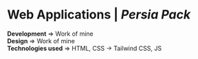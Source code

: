 # Web Applications | _Persia Pack_
**Development** => Work of mine  
**Design** => Work of mine  
**Technologies used** => HTML, CSS -> Tailwind CSS, JS
